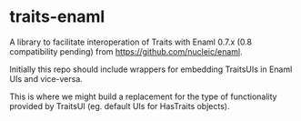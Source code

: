traits-enaml
============

A library to facilitate interoperation of Traits with Enaml 0.7.x (0.8 compatibility pending)
from https://github.com/nucleic/enaml.

Initially this repo should include wrappers for embedding TraitsUIs in Enaml UIs
and vice-versa.

This is where we might build a replacement for the type of functionality provided
by TraitsUI (eg. default UIs for HasTraits objects).
